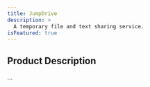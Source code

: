 ```yaml
---
title: JumpDrive
description: >
  A temporary file and text sharing service.
isFeatured: true
---
```


## Product Description
...